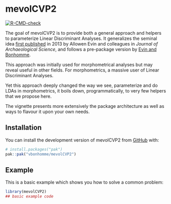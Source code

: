 
<!-- README.md is generated from README.Rmd. Please edit that file -->

# mevolCVP2

<!-- badges: start -->

[![R-CMD-check](https://github.com/vbonhomme/mevolCVP2/actions/workflows/R-CMD-check.yaml/badge.svg)](https://github.com/vbonhomme/mevolCVP2/actions/workflows/R-CMD-check.yaml)
<!-- badges: end -->

The goal of mevolCVP2 is to provide both a general approach and helpers
to parameterize Linear Discriminant Analyses. It generalizes the seminal
idea [first
published](https://www.sciencedirect.com/science/article/abs/pii/S030544031200355X)
in 2013 by Allowen Evin and colleagues in *Journal of Archaeological
Science*, and follows a pre-package version by [Evin and
Bonhomme](https://github.com/vbonhomme/mevolCVP).

This approach was initially used for morphometrical analyses but may
reveal useful in other fields. For morphometrics, a massive user of
Linear Discriminant Analyses.

Yet this approach deeply changed the way we see, parameterize and do
LDAs in morphometrics, it boils down, programmatically, to very few
helpers that we propose here.

The vignette presents more extensively the package architecture as well
as ways to flavour it upon your own needs.

## Installation

You can install the development version of mevolCVP2 from
[GitHub](https://github.com/) with:

``` r
# install.packages("pak")
pak::pak("vbonhomme/mevolCVP2")
```

## Example

This is a basic example which shows you how to solve a common problem:

``` r
library(mevolCVP2)
## basic example code
```
